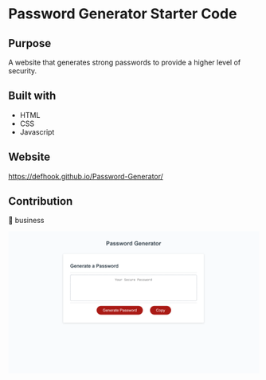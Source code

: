 # Password Generator Starter Code

## Purpose
A website that generates strong passwords to provide a higher level of security. 

## Built with 
* HTML
* CSS
* Javascript

## Website
https://defhook.github.io/Password-Generator/

## Contribution
🙉 business


![](/assets/Images/Screenshot.png)
